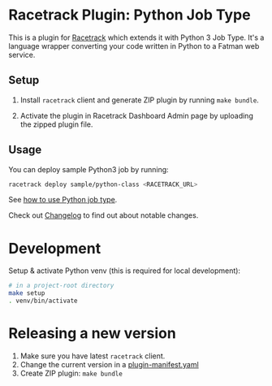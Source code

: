 # Racetrack Plugin: Python Job Type

This is a plugin for [Racetrack](https://github.com/TheRacetrack/racetrack)
which extends it with Python 3 Job Type.
It's a language wrapper converting your code written in Python to a Fatman web service.

## Setup
1. Install `racetrack` client and generate ZIP plugin by running `make bundle`.

2. Activate the plugin in Racetrack Dashboard Admin page
  by uploading the zipped plugin file.

## Usage
You can deploy sample Python3 job by running:
```bash
racetrack deploy sample/python-class <RACETRACK_URL>
```

See [how to use Python job type](./docs/job_python3.md).

Check out [Changelog](./docs/CHANGELOG.md) to find out about notable changes.

# Development
Setup & activate Python venv (this is required for local development):

```bash
# in a project-root directory
make setup
. venv/bin/activate
```

# Releasing a new version
1. Make sure you have latest `racetrack` client.
2. Change the current version in a [plugin-manifest.yaml](./python3-job-type/plugin-manifest.yaml)
3. Create ZIP plugin: `make bundle`
